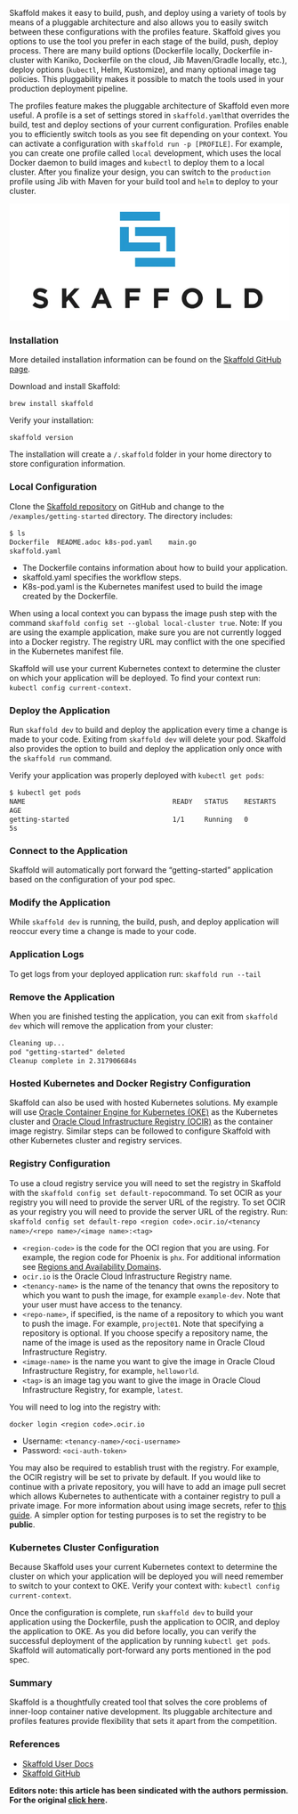 
Skaffold makes it easy to build, push, and deploy using a variety of tools by means of a pluggable architecture and also allows you to easily switch between these configurations with the profiles feature. Skaffold gives you options to use the tool you prefer in each stage of the build, push, deploy process. There are many build options (Dockerfile locally, Dockerfile in-cluster with Kaniko, Dockerfile on the cloud, Jib Maven/Gradle locally, etc.), deploy options (`kubectl`, Helm, Kustomize), and many optional image tag policies. This pluggability makes it possible to match the tools used in your production deployment pipeline.

The profiles feature makes the pluggable architecture of Skaffold even more useful. A profile is a set of settings stored in `skaffold.yaml`that overrides the build, test and deploy sections of your current configuration. Profiles enable you to efficiently switch tools as you see fit depending on your context. You can activate a configuration with `skaffold run -p [PROFILE]`. For example, you can create one profile called `local` development, which uses the local Docker daemon to build images and `kubectl` to deploy them to a local cluster. After you finalize your design, you can switch to the `production` profile using Jib with Maven for your build tool and `helm` to deploy to your cluster.

![skaffold logo](images/skaffold-logo.png)


### Installation

More detailed installation information can be found on the [Skaffold GitHub page](https://github.com/GoogleContainerTools/skaffold).

Download and install Skaffold:

```
brew install skaffold
```

Verify your installation:

```
skaffold version
```

The installation will create a `/.skaffold` folder in your home directory to store configuration information.

### Local Configuration

Clone the [Skaffold repository](https://github.com/GoogleContainerTools/skaffold) on GitHub and change to the `/examples/getting-started` directory. The directory includes:

```
$ ls 
Dockerfile	README.adoc	k8s-pod.yaml	main.go
skaffold.yaml
```

* The Dockerfile contains information about how to build your application.
* skaffold.yaml specifies the workflow steps.
* K8s-pod.yaml is the Kubernetes manifest used to build the image created by the Dockerfile.

When using a local context you can bypass the image push step with the command `skaffold config set --global local-cluster true`. Note: If you are using the example application, make sure you are not currently logged into a Docker registry. The registry URL may conflict with the one specified in the Kubernetes manifest file.

Skaffold will use your current Kubernetes context to determine the cluster on which your application will be deployed. To find your context run: `kubectl config current-context`.

### Deploy the Application

Run `skaffold dev` to build and deploy the application every time a change is made to your code. Exiting from `skaffold dev` will delete your pod. Skaffold also provides the option to build and deploy the application only once with the `skaffold run` command.

Verify your application was properly deployed with `kubectl get pods`:

```
$ kubectl get pods
NAME                                     READY   STATUS    RESTARTS   AGE
getting-started                          1/1     Running   0          5s
```
### Connect to the Application

Skaffold will automatically port forward the “getting-started” application based on the configuration of your pod spec.

### Modify the Application

While `skaffold dev` is running, the build, push, and deploy application will reoccur every time a change is made to your code.

### Application Logs

To get logs from your deployed application run: `skaffold run --tail`

### Remove the Application

When you are finished testing the application, you can exit from `skaffold dev` which will remove the application from your cluster:

```
Cleaning up...
pod "getting-started" deleted
Cleanup complete in 2.317906684s
```

### Hosted Kubernetes and Docker Registry Configuration

Skaffold can also be used with hosted Kubernetes solutions. My example will use [Oracle Container Engine for Kubernetes (OKE)](https://docs.cloud.oracle.com/iaas/Content/ContEng/Concepts/contengoverview.htm) as the Kubernetes cluster and [Oracle Cloud Infrastructure Registry (OCIR)](https://docs.cloud.oracle.com/iaas/Content/Registry/Concepts/registryoverview.htm) as the container image registry. Similar steps can be followed to configure Skaffold with other Kubernetes cluster and registry services.

### Registry Configuration

To use a cloud registry service you will need to set the registry in Skaffold with the `skaffold config set default-repo`command. To set OCIR as your registry you will need to provide the server URL of the registry. To set OCIR as your registry you will need to provide the server URL of the registry. Run: `skaffold config set default-repo <region code>.ocir.io/<tenancy name>/<repo name>/<image name>:<tag>`

* `<region-code>` is the code for the OCI region that you are using. For example, the region code for Phoenix is `phx`. For additional information see [Regions and Availability Domains](https://docs.cloud.oracle.com/iaas/Content/General/Concepts/regions.htm).
* `ocir.io` is the Oracle Cloud Infrastructure Registry name.
* `<tenancy-name>` is the name of the tenancy that owns the repository to which you want to push the image, for example `example-dev`. Note that your user must have access to the tenancy.
* `<repo-name>`, if specified, is the name of a repository to which you want to push the image. For example, `project01`. Note that specifying a repository is optional. If you choose specify a repository name, the name of the image is used as the repository name in Oracle Cloud Infrastructure Registry.
* `<image-name>` is the name you want to give the image in Oracle Cloud Infrastructure Registry, for example, `helloworld`.
* `<tag>` is an image tag you want to give the image in Oracle Cloud Infrastructure Registry, for example, `latest`.

You will need to log into the registry with:

```
docker login <region code>.ocir.io
```

* Username: `<tenancy-name>/<oci-username>`
* Password: `<oci-auth-token>`


You may also be required to establish trust with the registry. For example, the OCIR registry will be set to private by default. If you would like to continue with a private repository, you will have to add an image pull secret which allows Kubernetes to authenticate with a container registry to pull a private image. For more information about using image secrets, refer to [this guide](https://www.oracle.com/webfolder/technetwork/tutorials/obe/oci/oke-and-registry/index.html). A simpler option for testing purposes is to set the registry to be **public**.

### Kubernetes Cluster Configuration

Because Skaffold uses your current Kubernetes context to determine the cluster on which your application will be deployed you will need remember to switch to your context to OKE. Verify your context with: `kubectl config current-context`.

Once the configuration is complete, run `skaffold dev` to build your application using the Dockerfile, push the application to OCIR, and deploy the application to OKE. As you did before locally, you can verify the successful deployment of the application by running `kubectl get pods`. Skaffold will automatically port-forward any ports mentioned in the pod spec.

### Summary

Skaffold is a thoughtfully created tool that solves the core problems of inner-loop container native development. Its pluggable architecture and profiles features provide flexibility that sets it apart from the competition.

### References

* [Skaffold User Docs](https://skaffold.dev/)
* [Skaffold GitHub](https://github.com/GoogleContainerTools/skaffold)

**Editors note: this article has been sindicated with the authors permission. For the original [click here](https://medium.com/@m.r.boxell/inner-loop-container-native-development-with-skaffold-d954c8dfcda5).**